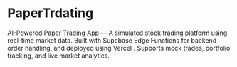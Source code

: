 # PaperTrdating
AI-Powered Paper Trading App — A simulated stock trading platform using real-time market data. Built with Supabase Edge Functions for backend order handling, and deployed using Vercel . Supports mock trades, portfolio tracking, and live market analytics.
